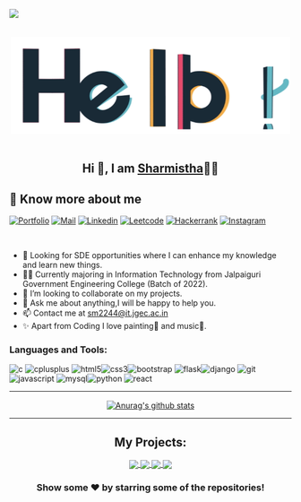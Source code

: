 
[![](https://gitwar.herokuapp.com/badge?username=Sharmi-1999&label=Gitwar%20Profile%20Score&style=for-the-badge&color=0088cc)](https://gitwar.herokuapp.com/)

<p align="center">
<br><img src="hello.gif" width="500px"><br><br>
</p>

<h2 align="center"> Hi 👋, I am <a href="https://sharmi-1999.github.io/Portfolio/">Sharmistha</a>👨‍💻</h2> 

## 🔗 Know more about me 

[![Portfolio](https://img.shields.io/badge/-Portfolio-black?style=for-the-badge&logo=google-chrome&logoColor=white)](https://sharmi-1999.github.io/Portfolio/)
[![Mail](https://img.shields.io/badge/-Say%20Hi!-black?style=for-the-badge&logo=gmail)](mailto:sm2244@it.jgec.ac.in)
[![Linkedin](https://img.shields.io/badge/-Sharmistha-black?style=for-the-badge&logo=Linkedin)](https://www.linkedin.com/in/sharmistha-mandal-636744194/)
[![Leetcode](https://img.shields.io/badge/-@meSharmistha-black?style=for-the-badge&logo=Leetcode)](https://leetcode.com/user3534g/)
[![Hackerrank](https://img.shields.io/badge/-SHARMISTHA-black?style=for-the-badge&logo=Hackerrank)](https://www.hackerrank.com/sharmistha_m99)
[![Instagram](https://img.shields.io/badge/-I'msharmistha-black?style=for-the-badge&logo=instagram)](https://www.instagram.com/sharmistha.___/)


<!--
**Sharmi-1999/Sharmi-1999** is a ✨ _special_ ✨ repository because its `README.md` (this file) appears on your GitHub profile.-->
<br />

- 🎯 Looking for SDE opportunities where I can enhance my knowledge and learn new things.
- 👨‍🎓 Currently majoring in Information Technology from Jalpaiguri Government Engineering College (Batch of 2022).
- 👯 I’m looking to collaborate on my projects.
- 💬 Ask me about anything,I will be happy to help you. 
- 📫 Contact me at sm2244@it.jgec.ac.in
- ✨ Apart from Coding I love painting🎨 and music🎵.


<!--- 😄 Pronouns: ...

-->
### Languages and Tools:
<p align="left"> <img src="https://devicons.github.io/devicon/devicon.git/icons/c/c-original.svg" alt="c" width="40" height="40"/> <img src="https://devicons.github.io/devicon/devicon.git/icons/cplusplus/cplusplus-original.svg" alt="cplusplus" width="40" height="40"/> <img src="https://devicons.github.io/devicon/devicon.git/icons/html5/html5-original-wordmark.svg" alt="html5" width="40" height="40"/><img src="https://devicons.github.io/devicon/devicon.git/icons/css3/css3-original-wordmark.svg" alt="css3" width="40" height="40"/><img src="https://devicons.github.io/devicon/devicon.git/icons/bootstrap/bootstrap-plain.svg" alt="bootstrap" width="40" height="40"/> <img src="https://www.vectorlogo.zone/logos/pocoo_flask/pocoo_flask-icon.svg" alt="flask" width="40" height="40"/><img src="https://devicons.github.io/devicon/devicon.git/icons/django/django-original.svg" alt="django" width="40" height="40"/> <img src="https://www.vectorlogo.zone/logos/git-scm/git-scm-icon.svg" alt="git" width="40" height="40"/>  <img src="https://devicons.github.io/devicon/devicon.git/icons/javascript/javascript-original.svg" alt="javascript" width="40" height="40"/> <img src="https://devicons.github.io/devicon/devicon.git/icons/mysql/mysql-original-wordmark.svg" alt="mysql" width="40" height="40"/><img src="https://devicons.github.io/devicon/devicon.git/icons/python/python-original.svg" alt="python" width="40" height="40"/> <img src="https://devicons.github.io/devicon/devicon.git/icons/react/react-original-wordmark.svg" alt="react" width="40" height="40"/></p>

<hr />

<div align="center">
<a href="https://github.com/anuraghazra/github-readme-stats">
  <img align="center" src="https://github-readme-stats.anuraghazra1.vercel.app/api?username=Sharmi-1999&show_icons=true&include_all_commits=true&theme=radical" alt="Anurag's github stats" />
</a>
  </div>
  <!--**Visitors Count**

![VisitorCount](https://profile-counter.glitch.me/{Sharmi-1999}/count.svg)

📫 Contact me at sm2244@it.jgec.ac.in

😄 Pronouns: She/her

⚡ Fun fact: I love eating foods.
</div>-->

<hr />
<b><h2 align="center">My Projects:</h2></b>
<center>
<a href="https://github.com/Sharmi-1999/Portfolio">
  <img align="center" src="https://github-readme-stats.vercel.app/api/pin/?username=Sharmi-1999&repo=Portfolio&theme=solarized-light&layout=compact" />
</a>
  <a href="https://github.com/Sharmi-1999/covid-19-web-app">
  <img align="center" src="https://github-readme-stats.vercel.app/api/pin/?username=Sharmi-1999&repo=covid-19-web-app&theme=gruvbox&layout=compact" />
</a>
<a href="https://github.com/Sharmi-1999/mayo-momo">
  <img align="center" src="https://github-readme-stats.vercel.app/api/pin/?username=Sharmi-1999&repo=mayo-momo&theme=dracula&layout=compact" />
</a>

<a href="https://github.com/Sharmi-1999/EDC_JGEC">
  <img align="center" src="https://github-readme-stats.vercel.app/api/pin/?username=Sharmi-1999&repo=EDC_JGEC&theme=solarized-light&layout=compact" />
  </a>
</center>

<div align="center">

### Show some ❤️ by starring some of the repositories!

</div>


